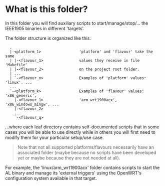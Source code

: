 # What is this folder?

In this folder you will find auxiliary scripts to start/manage/stop/... the
IEEE1905 binaries in different 'targets'.

The folder structure is organized like this:

```
  .
  |-<platform_1>                 'platform' and 'flavour' take the same
  | |-<flavour_1>                values they receive in file 'Makefile'
  | |-<flavour_2>                on the project root folder.
  | ...                          
  | `-<flavour_n>                Examples of 'platform' values: 'linux', ...
  ...
  `-<platform_k>                 Examples of 'flavour' values: 'x86_generic',
    |-<flavour_1>                'arm_wrt1900acx', 'x86_windows_mingw', ...
    |-<flavour_2>
    ...
    `-<flavour_q>
```

...where each leaf directory contains self-documented scripts that in some cases
you will be able to use directly while in others you will first need to modify
them for your particular setup/use case.

> Note that not all supported platforms/flavours necessarily have an associated
> folder (maybe because no scripts have been developed yet or maybe because
> they are not needed at all).

For example, the 'linux/arm_wrt1900acx' folder contains scripts to start the AL
binary and manage its 'external triggers' using the OpenWRT's configuration
system available in that target.

